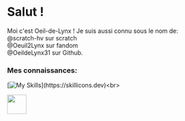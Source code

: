 <html>
  <head><!--
    <style>
      img{
      border-radius: 10px
      }
    </style>-->
  </head>
<body>
<h1>Salut !</h1>

Moi c'est Oeil-de-Lynx !
Je suis aussi connu sous le nom de: <br>
@scratch-hv sur scratch <br>
@Oeuil2Lynx sur fandom <br>
@OeildeLynx31 sur Github.<br>

<h3>Mes connaissances:</h3>

[![My Skills](https://skillicons.dev/icons?i=html,css,arduino,github,linux,raspberrypi,wordpress,)](https://skillicons.dev)<br>
  
<img height="45px" src="[https://apksshare.com/wp-content/uploads/2021/06/Scratch-APK-MOD-Download-3.0.57-minSdk23.png](https://github.com/OeildeLynx31/OeildeLynx31/blob/main/scratch.png?raw=true)">
  
  </body>
</html>



